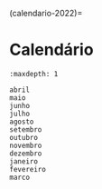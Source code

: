 (calendario-2022)=

# Calendário

```{toctree}
:maxdepth: 1

abril
maio
junho
julho
agosto
setembro
outubro
novembro
dezembro
janeiro
fevereiro
marco
```
